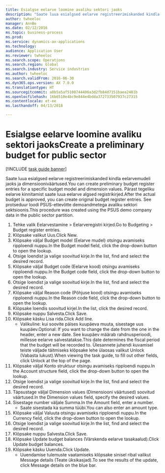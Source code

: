 ```yaml
--- 
title: Esialgse eelarve loomine avaliku sektori jaoks
description: "Saate luua esialgsed eelarve registreerimiskanded kindla eelarvemudeli jaoks ja dimensiooniväärtused."
author: twheeloc
manager: AnnBe
ms.date: 02/12/2016
ms.topic: business-process
ms.prod: 
ms.service: dynamics-ax-applications
ms.technology: 
audience: Application User
ms.reviewer: twheeloc
ms.search.scope: Operations
ms.search.region: Global
ms.search.industry: Service industries
ms.author: twheeloc
ms.search.validFrom: 2016-06-30
ms.dyn365.ops.version: AX 7.0.0
ms.translationtype: HT
ms.sourcegitcommit: a8b5a5af5108744406a3d2fb84d7151baea2481b
ms.openlocfilehash: 16b6510e4bc9e844e4bdda372733507937c27315
ms.contentlocale: et-ee
ms.lasthandoff: 04/13/2018

---
```

# <a name="create-a-preliminary-budget-for-public-sector"></a><span data-ttu-id="f03be-103">Esialgse eelarve loomine avaliku sektori jaoks</span><span class="sxs-lookup"><span data-stu-id="f03be-103">Create a preliminary budget for public sector</span></span>

[!INCLUDE [task guide banner](../../includes/task-guide-banner.md)]

<span data-ttu-id="f03be-104">Saate luua esialgsed eelarve registreerimiskanded kindla eelarvemudeli jaoks ja dimensiooniväärtused.</span><span class="sxs-lookup"><span data-stu-id="f03be-104">You can create preliminary budget register entries for a specific budget model and dimension values.</span></span> <span data-ttu-id="f03be-105">Pärast tegeliku eelarve kinnitamist saate luua eelarve algsed registrikirjed.</span><span class="sxs-lookup"><span data-stu-id="f03be-105">After the actual budget is approved, you can create original budget register entries.</span></span> <span data-ttu-id="f03be-106">See protseduur loodi PSUS-ettevõtte demoandmetega avaliku sektori sektsioonis.</span><span class="sxs-lookup"><span data-stu-id="f03be-106">This procedure was created using the PSUS demo company data in the public sector partition.</span></span>

1. <span data-ttu-id="f03be-107">Tehke valik Eelarvestamine > Eelarveregistri kirjed.</span><span class="sxs-lookup"><span data-stu-id="f03be-107">Go to Budgeting > Budget register entries.</span></span>
2. <span data-ttu-id="f03be-108">Klõpsake valikut Uus.</span><span class="sxs-lookup"><span data-stu-id="f03be-108">Click New.</span></span>
3. <span data-ttu-id="f03be-109">Klõpsake väljal Budget model (Eelarve mudel) otsingu avamiseks ripploendi nuppu.</span><span class="sxs-lookup"><span data-stu-id="f03be-109">In the Budget model field, click the drop-down button to open the lookup.</span></span>
4. <span data-ttu-id="f03be-110">Otsige loendist ja valige soovitud kirje.</span><span class="sxs-lookup"><span data-stu-id="f03be-110">In the list, find and select the desired record.</span></span>
5. <span data-ttu-id="f03be-111">Klõpsake väljal Budget code (Eelarve kood) otsingu avamiseks ripploendi nuppu.</span><span class="sxs-lookup"><span data-stu-id="f03be-111">In the Budget code field, click the drop-down button to open the lookup.</span></span>
6. <span data-ttu-id="f03be-112">Otsige loendist ja valige soovitud kirje.</span><span class="sxs-lookup"><span data-stu-id="f03be-112">In the list, find and select the desired record.</span></span>
7. <span data-ttu-id="f03be-113">Klõpsake väljal Reason code (Põhjuse kood) otsingu avamiseks ripploendi nuppu.</span><span class="sxs-lookup"><span data-stu-id="f03be-113">In the Reason code field, click the drop-down button to open the lookup.</span></span>
8. <span data-ttu-id="f03be-114">Klõpsake loendis soovitud kirjel.</span><span class="sxs-lookup"><span data-stu-id="f03be-114">In the list, click the desired record.</span></span>
9. <span data-ttu-id="f03be-115">Klõpsake nuppu Salvesta.</span><span class="sxs-lookup"><span data-stu-id="f03be-115">Click Save.</span></span>
10. <span data-ttu-id="f03be-116">Klõpsake käsku Lisa rida.</span><span class="sxs-lookup"><span data-stu-id="f03be-116">Click Add line.</span></span>
    * <span data-ttu-id="f03be-117">Valikuline: kui soovite päises kuupäeva muuta, sisestage uus kuupäev.</span><span class="sxs-lookup"><span data-stu-id="f03be-117">Optional: If you want to change the date from the one in the header, enter a new date.</span></span> <span data-ttu-id="f03be-118">See kuupäev määrab rahdnusperioodi, millesse eelarve salvestatakse.</span><span class="sxs-lookup"><span data-stu-id="f03be-118">This date determines the fiscal period that the budget will be recorded to.</span></span> <span data-ttu-id="f03be-119">Ülesannete juhendi kuvamisel teiste väljade täitmiseks klõpsake lehe ülaosas valikut Unlock (Vabasta lukust).</span><span class="sxs-lookup"><span data-stu-id="f03be-119">When viewing the task guide, to fill out other fields, click Unlock at the top of the page.</span></span>  
11. <span data-ttu-id="f03be-120">Klõpsake väljal Konto struktuur otsingu avamiseks ripploendi nuppu.</span><span class="sxs-lookup"><span data-stu-id="f03be-120">In the Account structure field, click the drop-down button to open the lookup.</span></span>
12. <span data-ttu-id="f03be-121">Otsige loendist ja valige soovitud kirje.</span><span class="sxs-lookup"><span data-stu-id="f03be-121">In the list, find and select the desired record.</span></span>
13. <span data-ttu-id="f03be-122">Täpsustage väljal Dimension values (Dimensiooni väärtused) soovitud väärtused.</span><span class="sxs-lookup"><span data-stu-id="f03be-122">In the Dimension values field, specify the desired values.</span></span>
14. <span data-ttu-id="f03be-123">Sisestage number väljale Summa.</span><span class="sxs-lookup"><span data-stu-id="f03be-123">In the Amount field, enter a number.</span></span>
    * <span data-ttu-id="f03be-124">Saate sisestada ka summa tüübi.</span><span class="sxs-lookup"><span data-stu-id="f03be-124">You can also enter an amount type.</span></span>  
15. <span data-ttu-id="f03be-125">Klõpsake väljal Valuuta otsingu avamiseks ripploendi nuppu.</span><span class="sxs-lookup"><span data-stu-id="f03be-125">In the Currency field, click the drop-down button to open the lookup.</span></span>
16. <span data-ttu-id="f03be-126">Otsige loendist ja valige soovitud kirje.</span><span class="sxs-lookup"><span data-stu-id="f03be-126">In the list, find and select the desired record.</span></span>
17. <span data-ttu-id="f03be-127">Klõpsake nuppu Salvesta.</span><span class="sxs-lookup"><span data-stu-id="f03be-127">Click Save.</span></span>
18. <span data-ttu-id="f03be-128">Klõpsake Update budget balances (Värskenda eelarve tasakaalud).</span><span class="sxs-lookup"><span data-stu-id="f03be-128">Click Update budget balances.</span></span>
19. <span data-ttu-id="f03be-129">Klõpsake käsku Uuenda.</span><span class="sxs-lookup"><span data-stu-id="f03be-129">Click Update.</span></span>
    * <span data-ttu-id="f03be-130">Uuendamise tulemuste vaatamiseks klõpsake sinisel ribal valikut Message details (Teate üksikasjad).</span><span class="sxs-lookup"><span data-stu-id="f03be-130">To see the results of the update, click Message details on the blue bar.</span></span>  


